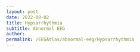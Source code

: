 ```yaml
---
layout: post
date: 2022-08-02 
title: Hypsarrhythmia 
subtitle: Abnormal EEG
author: 
permalink: /EEGAtlas/abnormal-eeg/Hypsarrhythmia
---
```



